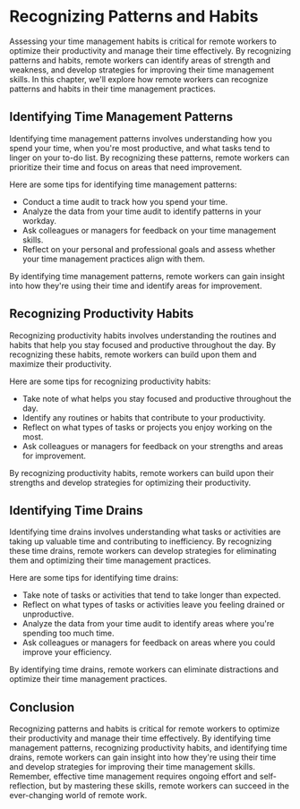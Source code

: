 Recognizing Patterns and Habits
=================================================================================

Assessing your time management habits is critical for remote workers to optimize their productivity and manage their time effectively. By recognizing patterns and habits, remote workers can identify areas of strength and weakness, and develop strategies for improving their time management skills. In this chapter, we'll explore how remote workers can recognize patterns and habits in their time management practices.

Identifying Time Management Patterns
------------------------------------

Identifying time management patterns involves understanding how you spend your time, when you're most productive, and what tasks tend to linger on your to-do list. By recognizing these patterns, remote workers can prioritize their time and focus on areas that need improvement.

Here are some tips for identifying time management patterns:

- Conduct a time audit to track how you spend your time.
- Analyze the data from your time audit to identify patterns in your workday.
- Ask colleagues or managers for feedback on your time management skills.
- Reflect on your personal and professional goals and assess whether your time management practices align with them.

By identifying time management patterns, remote workers can gain insight into how they're using their time and identify areas for improvement.

Recognizing Productivity Habits
-------------------------------

Recognizing productivity habits involves understanding the routines and habits that help you stay focused and productive throughout the day. By recognizing these habits, remote workers can build upon them and maximize their productivity.

Here are some tips for recognizing productivity habits:

- Take note of what helps you stay focused and productive throughout the day.
- Identify any routines or habits that contribute to your productivity.
- Reflect on what types of tasks or projects you enjoy working on the most.
- Ask colleagues or managers for feedback on your strengths and areas for improvement.

By recognizing productivity habits, remote workers can build upon their strengths and develop strategies for optimizing their productivity.

Identifying Time Drains
-----------------------

Identifying time drains involves understanding what tasks or activities are taking up valuable time and contributing to inefficiency. By recognizing these time drains, remote workers can develop strategies for eliminating them and optimizing their time management practices.

Here are some tips for identifying time drains:

- Take note of tasks or activities that tend to take longer than expected.
- Reflect on what types of tasks or activities leave you feeling drained or unproductive.
- Analyze the data from your time audit to identify areas where you're spending too much time.
- Ask colleagues or managers for feedback on areas where you could improve your efficiency.

By identifying time drains, remote workers can eliminate distractions and optimize their time management practices.

Conclusion
----------

Recognizing patterns and habits is critical for remote workers to optimize their productivity and manage their time effectively. By identifying time management patterns, recognizing productivity habits, and identifying time drains, remote workers can gain insight into how they're using their time and develop strategies for improving their time management skills. Remember, effective time management requires ongoing effort and self-reflection, but by mastering these skills, remote workers can succeed in the ever-changing world of remote work.
